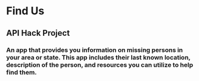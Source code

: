 # Find Us
## API Hack Project

### An app that provides you information on missing persons in your area or state. This app includes their last known location, description of the person, and resources you can utilize to help find them. ###
